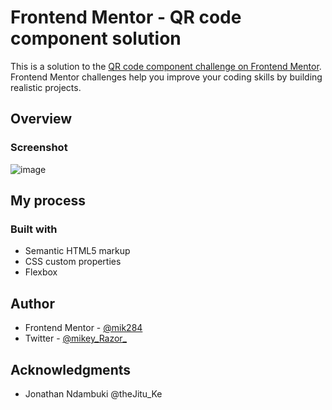 # Frontend Mentor - QR code component solution

This is a solution to the [QR code component challenge on Frontend Mentor](https://www.frontendmentor.io/challenges/qr-code-component-iux_sIO_H). Frontend Mentor challenges help you improve your coding skills by building realistic projects. 


## Overview

### Screenshot

![image](https://user-images.githubusercontent.com/65639270/194335896-76950422-625c-417f-841c-b279cc54e147.png)



## My process

### Built with

- Semantic HTML5 markup
- CSS custom properties
- Flexbox


## Author

- Frontend Mentor - [@mik284](https://www.frontendmentor.io/profile/yourusername)
- Twitter - [@mikey_Razor_](https://www.twitter.com/yourusername)



## Acknowledgments

- Jonathan Ndambuki @theJitu_Ke

